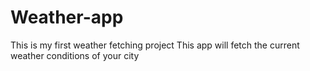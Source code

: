 # Weather-app
This is my first weather fetching project
This app will fetch the current weather conditions of your city 
